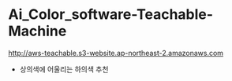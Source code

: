 # Ai_Color_software-Teachable-Machine
http://aws-teachable.s3-website.ap-northeast-2.amazonaws.com
* 상의색에 어울리는 하의색 추천
